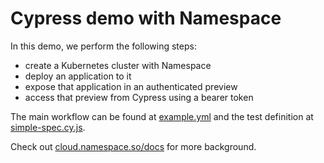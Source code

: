 # Cypress demo with Namespace

In this demo, we perform the following steps:

- create a Kubernetes cluster with Namespace
- deploy an application to it
- expose that application in an authenticated preview
- access that preview from Cypress using a bearer token

The main workflow can be found at [example.yml](.github/workflows/example.yml) and the test definition at [simple-spec.cy.js](example/cypress/e2e/simple-spec.cy.js).

Check out [cloud.namespace.so/docs](https://cloud.namespace.so/docs) for more background.
